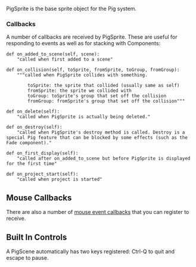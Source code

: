 PigSprite is the base sprite object for the Pig system.

### Callbacks ###

A number of callbacks are received by PigSprite. These are useful for responding to events as well as for stacking with Components:
```
def on_added_to_scene(self, scene):
    "called when first added to a scene"

def on_collision(self, toSprite, fromSprite, toGroup, fromGroup):
    """called when PigSprite collides with something. 
        
        toSprite: the sprite that collided (usually same as self)
        fromSprite: the sprite we collided with
        toGroup: toSprite's group that set off the collision
        fromGroup: fromSprite's group that set off the collision"""

def on_delete(self): 
    "called when PigSprite is actually being deleted."

def on_destroy(self): 
    "called when PigSprite's destroy method is called. Destroy is a special Pig feature that can be blocked by some effects (such as the Fade component)."

def on_first_display(self): 
    "called after on_added_to_scene but before PigSprite is displayed for the first time"

def on_project_start(self):
    "called when project is started"
```
## Mouse Callbacks ##
There are also a number of [mouse event callbacks](PigSprite_mouse_events.md) that you can register to receive.

## Built In Controls ##

A PigScene automatically has two keys registered: Ctrl-Q to quit and escape to pause.